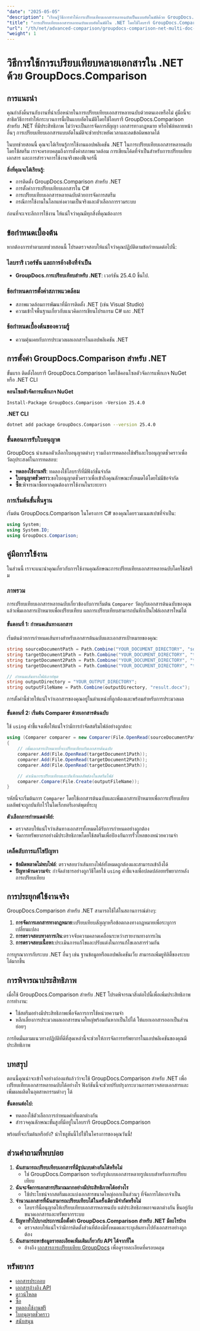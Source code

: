 ```yaml
---
"date": "2025-05-05"
"description": "เรียนรู้วิธีการทำให้การเปรียบเทียบเอกสารหลายฉบับเป็นแบบอัตโนมัติด้วย GroupDocs.Comparison สำหรับ .NET ปรับปรุงกระบวนการตรวจสอบเอกสารและเพิ่มประสิทธิภาพ"
"title": "การเปรียบเทียบเอกสารหลายฉบับแบบอัตโนมัติใน .NET โดยใช้ไลบรารี GroupDocs.Comparison"
"url": "/th/net/advanced-comparison/groupdocs-comparison-net-multi-doc-automation/"
"weight": 1
---
```


# วิธีการใช้การเปรียบเทียบหลายเอกสารใน .NET ด้วย GroupDocs.Comparison

## การแนะนำ
คุณกำลังดิ้นรนกับงานที่น่าเบื่อหน่ายในการเปรียบเทียบเอกสารหลายฉบับด้วยตนเองหรือไม่ คู่มือนี้จะสาธิตวิธีการทำให้กระบวนการนี้เป็นแบบอัตโนมัติโดยใช้ไลบรารี GroupDocs.Comparison สำหรับ .NET ที่มีประสิทธิภาพ ไม่ว่าจะเป็นการจัดการสัญญา เอกสารทางกฎหมาย หรือไฟล์หลายหน้าอื่นๆ การเปรียบเทียบเอกสารแบบอัตโนมัติจะช่วยประหยัดเวลาและลดข้อผิดพลาดได้

ในบทช่วยสอนนี้ คุณจะได้เรียนรู้การใช้งานแอปพลิเคชัน .NET ในการเปรียบเทียบเอกสารหลายฉบับโดยใช้สตรีม เราจะครอบคลุมถึงการตั้งค่าสภาพแวดล้อม การเขียนโค้ดที่จำเป็นสำหรับการเปรียบเทียบเอกสาร และการสำรวจการใช้งานจริงของฟีเจอร์นี้

**สิ่งที่คุณจะได้เรียนรู้:**
- การติดตั้ง GroupDocs.Comparison สำหรับ .NET
- การตั้งค่าการเปรียบเทียบเอกสารใน C#
- การเปรียบเทียบเอกสารหลายฉบับด้วยการจัดการสตรีม
- กรณีการใช้งานในโลกแห่งความเป็นจริงและตัวเลือกการรวมระบบ

ก่อนที่จะเจาะลึกการใช้งาน ให้แน่ใจว่าคุณมีทุกสิ่งที่คุณต้องการ

## ข้อกำหนดเบื้องต้น
หากต้องการทำตามบทช่วยสอนนี้ โปรดตรวจสอบให้แน่ใจว่าคุณปฏิบัติตามข้อกำหนดต่อไปนี้:

### ไลบรารี เวอร์ชัน และการอ้างอิงที่จำเป็น
- **GroupDocs.การเปรียบเทียบสำหรับ .NET**: เวอร์ชัน 25.4.0 ขึ้นไป.

### ข้อกำหนดการตั้งค่าสภาพแวดล้อม
- สภาพแวดล้อมการพัฒนาที่มีการติดตั้ง .NET (เช่น Visual Studio)
- ความเข้าใจพื้นฐานเกี่ยวกับแนวคิดการเขียนโปรแกรม C# และ .NET

### ข้อกำหนดเบื้องต้นของความรู้
- ความคุ้นเคยกับการประมวลผลเอกสารในแอปพลิเคชัน .NET

## การตั้งค่า GroupDocs.Comparison สำหรับ .NET
ขั้นแรก ติดตั้งไลบรารี GroupDocs.Comparison โดยใช้คอนโซลตัวจัดการแพ็กเกจ NuGet หรือ .NET CLI

**คอนโซลตัวจัดการแพ็กเกจ NuGet**
```shell
Install-Package GroupDocs.Comparison -Version 25.4.0
```

**.NET CLI**
```bash
dotnet add package GroupDocs.Comparison --version 25.4.0
```

### ขั้นตอนการรับใบอนุญาต
GroupDocs นำเสนอตัวเลือกใบอนุญาตต่างๆ รวมถึงการทดลองใช้ฟรีและใบอนุญาตชั่วคราวเพื่อวัตถุประสงค์ในการทดสอบ:
- **ทดลองใช้งานฟรี**: ทดลองใช้ไลบรารีที่มีฟังก์ชั่นจำกัด
- **ใบอนุญาตชั่วคราว**:ขอใบอนุญาตชั่วคราวเพื่อเข้าถึงคุณลักษณะทั้งหมดได้โดยไม่มีข้อจำกัด
- **ซื้อ**:พิจารณาซื้อหากคุณต้องการใช้งานในระยะยาว

### การเริ่มต้นขั้นพื้นฐาน
เริ่มต้น GroupDocs.Comparison ในโครงการ C# ของคุณโดยรวมเนมสเปซที่จำเป็น:
```csharp
using System;
using System.IO;
using GroupDocs.Comparison;
```

## คู่มือการใช้งาน
ในส่วนนี้ เราจะแนะนำคุณเกี่ยวกับการใช้งานคุณลักษณะการเปรียบเทียบเอกสารหลายฉบับโดยใช้สตรีม

### ภาพรวม
การเปรียบเทียบเอกสารหลายฉบับเกี่ยวข้องกับการเริ่มต้น `Comparer` วัตถุกับเอกสารต้นฉบับของคุณแล้วเพิ่มเอกสารเป้าหมายเพื่อเปรียบเทียบ ผลการเปรียบเทียบสามารถบันทึกเป็นไฟล์เอกสารใหม่ได้

#### ขั้นตอนที่ 1: กำหนดเส้นทางเอกสาร
เริ่มต้นด้วยการกำหนดเส้นทางสำหรับเอกสารต้นฉบับและเอกสารเป้าหมายของคุณ:
```csharp
string sourceDocumentPath = Path.Combine("YOUR_DOCUMENT_DIRECTORY", "source.docx");
string targetDocument1Path = Path.Combine("YOUR_DOCUMENT_DIRECTORY", "target1.docx");
string targetDocument2Path = Path.Combine("YOUR_DOCUMENT_DIRECTORY", "target2.docx");
string targetDocument3Path = Path.Combine("YOUR_DOCUMENT_DIRECTORY", "target3.docx");

// กำหนดเส้นทางไฟล์เอาท์พุต
string outputDirectory = "YOUR_OUTPUT_DIRECTORY";
string outputFileName = Path.Combine(outputDirectory, "result.docx");
```
การตั้งค่านี้ช่วยให้แน่ใจว่าเอกสารของคุณอยู่ในตำแหน่งที่ถูกต้องและพร้อมสำหรับการประมวลผล

#### ขั้นตอนที่ 2: เริ่มต้น Comparer ด้วยเอกสารต้นฉบับ
ใช้ `using` คำชี้แจงเพื่อให้แน่ใจว่ามีการกำจัดสตรีมไฟล์อย่างถูกต้อง:
```csharp
using (Comparer comparer = new Comparer(File.OpenRead(sourceDocumentPath)))
{
    // เพิ่มเอกสารเป้าหมายที่จะเปรียบเทียบกับเอกสารต้นฉบับ
    comparer.Add(File.OpenRead(targetDocument1Path));
    comparer.Add(File.OpenRead(targetDocument2Path));
    comparer.Add(File.OpenRead(targetDocument3Path));

    // ดำเนินการเปรียบเทียบและบันทึกผลลัพธ์ลงในสตรีมไฟล์
    comparer.Compare(File.Create(outputFileName));
}
```
รหัสนี้จะเริ่มต้นการ `Comparer` โดยใช้เอกสารต้นฉบับและเพิ่มเอกสารเป้าหมายเพื่อการเปรียบเทียบ ผลลัพธ์จะถูกบันทึกไว้ในไดเร็กทอรีเอาต์พุตที่ระบุ

**ตัวเลือกการกำหนดค่าคีย์:**
- ตรวจสอบให้แน่ใจว่าเส้นทางเอกสารทั้งหมดได้รับการกำหนดอย่างถูกต้อง
- จัดการทรัพยากรอย่างมีประสิทธิภาพโดยใช้สตรีมเพื่อป้องกันการรั่วไหลของหน่วยความจำ

### เคล็ดลับการแก้ไขปัญหา
- **ข้อผิดพลาดไม่พบไฟล์**: ตรวจสอบว่าเส้นทางไฟล์ทั้งหมดถูกต้องและสามารถเข้าถึงได้
- **ปัญหาด้านความจำ**: กำจัดลำธารอย่างถูกวิธีโดยใช้ `using` คำชี้แจงเพื่อปลดปล่อยทรัพยากรหลังการเปรียบเทียบ

## การประยุกต์ใช้งานจริง
GroupDocs.Comparison สำหรับ .NET สามารถใช้ได้ในสถานการณ์ต่างๆ:
1. **การจัดการเอกสารทางกฎหมาย**:เปรียบเทียบสัญญาหรือข้อตกลงทางกฎหมายเพื่อระบุการเปลี่ยนแปลง
2. **การตรวจสอบทางการเงิน**:ตรวจจับความคลาดเคลื่อนระหว่างรายงานทางการเงิน
3. **การตรวจสอบเนื้อหา**:ประเมินการแก้ไขและปรับแต่งในการแก้ไขเอกสารร่วมกัน

การบูรณาการกับระบบ .NET อื่นๆ เช่น ฐานข้อมูลหรือแอปพลิเคชันเว็บ สามารถเพิ่มยูทิลิตี้ของระบบได้มากขึ้น

## การพิจารณาประสิทธิภาพ
เมื่อใช้ GroupDocs.Comparison สำหรับ .NET โปรดพิจารณาสิ่งต่อไปนี้เพื่อเพิ่มประสิทธิภาพการทำงาน:
- ใช้สตรีมอย่างมีประสิทธิภาพเพื่อจัดการการใช้หน่วยความจำ
- หลีกเลี่ยงการประมวลผลเอกสารขนาดใหญ่พร้อมกันหากเป็นไปได้ ให้แยกเอกสารออกเป็นส่วนย่อยๆ

การยึดมั่นตามแนวทางปฏิบัติที่ดีที่สุดเหล่านี้จะช่วยให้การจัดการทรัพยากรในแอปพลิเคชันของคุณมีประสิทธิภาพ

## บทสรุป
ตอนนี้คุณน่าจะเข้าใจอย่างถ่องแท้แล้วว่าจะใช้ GroupDocs.Comparison สำหรับ .NET เพื่อเปรียบเทียบเอกสารหลายฉบับได้อย่างไร ฟังก์ชันนี้จะช่วยปรับปรุงกระบวนการตรวจสอบเอกสารและเพิ่มผลผลิตในอุตสาหกรรมต่างๆ ได้

**ขั้นตอนต่อไป:**
- ทดลองใช้ตัวเลือกการกำหนดค่าที่แตกต่างกัน
- สำรวจคุณลักษณะขั้นสูงที่มีอยู่ในไลบรารี GroupDocs.Comparison

พร้อมที่จะเริ่มต้นหรือยัง? นำโซลูชันนี้ไปใช้ในโครงการของคุณวันนี้!

## ส่วนคำถามที่พบบ่อย
1. **ฉันสามารถเปรียบเทียบเอกสารที่มีรูปแบบต่างกันได้หรือไม่**
   - ใช่ GroupDocs.Comparison รองรับรูปแบบเอกสารหลายรูปแบบสำหรับการเปรียบเทียบ
2. **ฉันจะจัดการเอกสารปริมาณมากอย่างมีประสิทธิภาพได้อย่างไร**
   - ใช้ประโยชน์จากสตรีมและแบ่งเอกสารขนาดใหญ่ออกเป็นส่วนๆ ที่จัดการได้หากจำเป็น
3. **จำนวนเอกสารที่ฉันสามารถเปรียบเทียบได้ในครั้งเดียวมีจำกัดหรือไม่**
   - ไลบรารีนี้อนุญาตให้เปรียบเทียบเอกสารหลายฉบับ แต่ประสิทธิภาพอาจแตกต่างกัน ขึ้นอยู่กับขนาดเอกสารและทรัพยากรระบบ
4. **ปัญหาทั่วไปบางประการเมื่อตั้งค่า GroupDocs.Comparison สำหรับ .NET มีอะไรบ้าง**
   - ตรวจสอบให้แน่ใจว่ามีการติดตั้งส่วนที่ต้องมีทั้งหมดและระบุเส้นทางไปยังเอกสารอย่างถูกต้อง
5. **ฉันสามารถหาข้อมูลรายละเอียดเพิ่มเติมเกี่ยวกับ API ได้จากที่ใด**
   - อ้างถึง [เอกสารการเปรียบเทียบ GroupDocs](https://docs.groupdocs.com/comparison/net/) เพื่อดูรายละเอียดที่ครอบคลุม

## ทรัพยากร
- [เอกสารประกอบ](https://docs.groupdocs.com/comparison/net/)
- [เอกสารอ้างอิง API](https://reference.groupdocs.com/comparison/net/)
- [ดาวน์โหลด](https://releases.groupdocs.com/comparison/net/)
- [ซื้อ](https://purchase.groupdocs.com/buy)
- [ทดลองใช้งานฟรี](https://releases.groupdocs.com/comparison/net/)
- [ใบอนุญาตชั่วคราว](https://purchase.groupdocs.com/temporary-license/)
- [สนับสนุน](https://forum.groupdocs.com/c/comparison/)